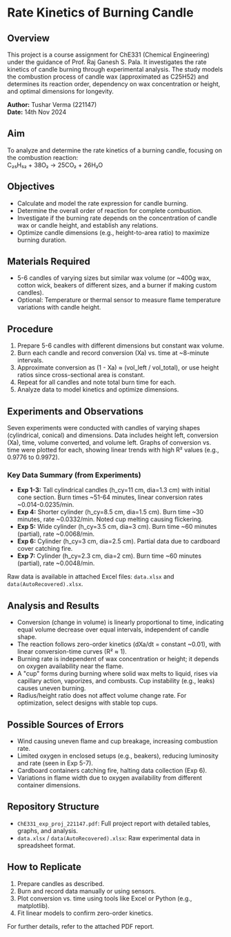 # Rate Kinetics of Burning Candle

## Overview
This project is a course assignment for ChE331 (Chemical Engineering) under the guidance of Prof. Raj Ganesh S. Pala. It investigates the rate kinetics of candle burning through experimental analysis. The study models the combustion process of candle wax (approximated as C25H52) and determines its reaction order, dependency on wax concentration or height, and optimal dimensions for longevity.

**Author:** Tushar Verma (221147)  
**Date:** 14th Nov 2024 

## Aim
To analyze and determine the rate kinetics of a burning candle, focusing on the combustion reaction:  
C₂₅H₅₂ + 38O₂ → 25CO₂ + 26H₂O

## Objectives
- Calculate and model the rate expression for candle burning.
- Determine the overall order of reaction for complete combustion.
- Investigate if the burning rate depends on the concentration of candle wax or candle height, and establish any relations.
- Optimize candle dimensions (e.g., height-to-area ratio) to maximize burning duration.

## Materials Required
- 5-6 candles of varying sizes but similar wax volume (or ~400g wax, cotton wick, beakers of different sizes, and a burner if making custom candles).
- Optional: Temperature or thermal sensor to measure flame temperature variations with candle height.

## Procedure
1. Prepare 5-6 candles with different dimensions but constant wax volume.
2. Burn each candle and record conversion (Xa) vs. time at ~8-minute intervals.
3. Approximate conversion as (1 - Xa) ≈ (vol_left / vol_total), or use height ratios since cross-sectional area is constant.
4. Repeat for all candles and note total burn time for each.
5. Analyze data to model kinetics and optimize dimensions.

## Experiments and Observations
Seven experiments were conducted with candles of varying shapes (cylindrical, conical) and dimensions. Data includes height left, conversion (Xa), time, volume converted, and volume left. Graphs of conversion vs. time were plotted for each, showing linear trends with high R² values (e.g., 0.9776 to 0.9972).

### Key Data Summary (from Experiments)
- **Exp 1-3:** Tall cylindrical candles (h_cy=11 cm, dia=1.3 cm) with initial cone section. Burn times ~51-64 minutes, linear conversion rates ~0.014-0.0235/min.
- **Exp 4:** Shorter cylinder (h_cy=8.5 cm, dia=1.5 cm). Burn time ~30 minutes, rate ~0.0332/min. Noted cup melting causing flickering.
- **Exp 5:** Wide cylinder (h_cy=3.5 cm, dia=3 cm). Burn time ~60 minutes (partial), rate ~0.0068/min.
- **Exp 6:** Cylinder (h_cy=3 cm, dia=2.5 cm). Partial data due to cardboard cover catching fire.
- **Exp 7:** Cylinder (h_cy=2.3 cm, dia=2 cm). Burn time ~60 minutes (partial), rate ~0.0048/min.

Raw data is available in attached Excel files: `data.xlsx` and `data(AutoRecovered).xlsx`.

## Analysis and Results
- Conversion (change in volume) is linearly proportional to time, indicating equal volume decrease over equal intervals, independent of candle shape.
- The reaction follows zero-order kinetics (dXa/dt = constant ~0.01), with linear conversion-time curves (R² ≈ 1).
- Burning rate is independent of wax concentration or height; it depends on oxygen availability near the flame.
- A "cup" forms during burning where solid wax melts to liquid, rises via capillary action, vaporizes, and combusts. Cup instability (e.g., leaks) causes uneven burning.
- Radius/height ratio does not affect volume change rate. For optimization, select designs with stable top cups.

## Possible Sources of Errors
- Wind causing uneven flame and cup breakage, increasing combustion rate.
- Limited oxygen in enclosed setups (e.g., beakers), reducing luminosity and rate (seen in Exp 5-7).
- Cardboard containers catching fire, halting data collection (Exp 6).
- Variations in flame width due to oxygen availability from different container dimensions.

## Repository Structure
- `ChE331_exp_proj_221147.pdf`: Full project report with detailed tables, graphs, and analysis.
- `data.xlsx` / `data(AutoRecovered).xlsx`: Raw experimental data in spreadsheet format.

## How to Replicate
1. Prepare candles as described.
2. Burn and record data manually or using sensors.
3. Plot conversion vs. time using tools like Excel or Python (e.g., matplotlib).
4. Fit linear models to confirm zero-order kinetics.

For further details, refer to the attached PDF report.
